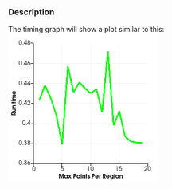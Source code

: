 ### Description

The timing graph will show a plot similar to this: <img style="float:middle" src="https://raw.githubusercontent.com/Kitware/vtk-examples/gh-pages/src/SupplementaryData/Cxx/DataStructures/OBBTreeTimingDemo.png">

